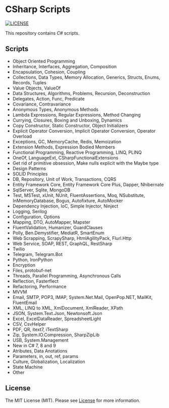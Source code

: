 # CSharp Scripts

[![LICENSE](https://img.shields.io/badge/license-MIT-green)](LICENSE)

This repository contains _C#_ scripts.

## Scripts

- Object Oriented Programming
- Inheritance, Interfaces, Aggregation, Composition
- Encapsulation, Cohesion, Coupling
- Collections, Data Types, Memory Allocation, Generics, Structs, Enums, Records, Tuples
- Value Objects, ValueOf
- Data Structures, Algorithms, Problems, Recursion, Deconstruction
- Delegates, Action, Func, Predicate
- Covariance, Contravariance
- Anonymous Types, Anonymous Methods
- Lambda Expressions, Regular Expressions, Method Changing
- Currying, Closures, Boxing and Unboxing, Dynamics
- Copy Constructor, Static Constructor, Object Initializers
- Explicit Operator Conversion, Implicit Operator Conversion, Operator Overload
- Exceptions, GC, MemoryCache, Redis, Memoization
- Extension Methods, Expression Bodied Members
- Functional Programming, Reactive Programming, LINQ, PLINQ
- OneOf, LanguageExt, CSharpFunctionalExtensions
- Get rid of primitive obsession, Make nulls explicit with the Maybe type
- Design Patterns
- SOLID Principles
- DB, Repository, Unit of Work, Transactions, CQRS
- Entity Framework Core, Entity Framework Core Plus, Dapper, Nhibernate
- SqlServer, Sqlite, MongoDB
- Test, MSTest, xUnit, NUnit, FluentAssertions, Moq, NSubstitute, InMemoryDatabase, Bogus, Autofixture, AutoMocker
- Dependency Injection, IoC, Simple Injector, Ninject
- Logging, Serilog
- Configuration, Options
- Mapping, DTO, AutoMapper, Mapster
- FluentValidation, Humanizer, GuardClauses
- Polly, Ben.Demystifier, MediatR, SmartEnum
- Web Scrapping, ScrapySharp, HtmlAgilityPack, Flurl.Http
- Web Service, SOAP, REST, GraphQL, RestSharp
- Twilio
- Telegram, Telegram.Bot
- Python, IronPython
- Encryption
- Files, protobuf-net
- Threads, Parallel Programming, Asynchronous Calls
- Reflection, Fasterflect
- Refactoring, Performance
- MVVM
- Email, SMTP, POP3, IMAP, System.Net.Mail, OpenPop.NET, MailKit, FluentEmail
- XML, LINQ to XML, XmlDocument, XmlReader, XPath
- JSON, System.Text.Json, Newtonsoft.Json
- Excel, ExcelDataReader, SpreadsheetLight
- CSV, CsvHelper
- PDF, QR, itext7, iTextSharp
- Zip, System.IO.Compression, SharpZipLib
- USB, System.Management
- New in C# 7, 8 and 9
- Atributes, Data Anotations
- Parameters, in, out, ref, params
- Culture, Globalization, Localization
- State Machine
- Other

## License

The MIT License (MIT). Please see [License](LICENSE) for more information.
